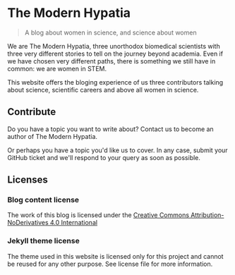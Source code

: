 # The Modern Hypatia
> A blog about women in science, and science about women

We are The Modern Hypatia, three unorthodox biomedical scientists with three very different stories to tell on the journey beyond academia. Even if we have chosen very different paths, there is something we still have in common: we are women in STEM.

This website offers the bloging experience of us three contributors talking about science, scientific careers and above all women in science. 

## Contribute

Do you have a topic you want to write about? Contact us to become an author of The Modern Hypatia.

Or perhaps you have a topic you'd like us to cover. In any case, submit your GitHub ticket and we'll respond to your query as soon as possible.

## Licenses 

### Blog content license
The work of this blog is licensed under the [Creative Commons Attribution-NoDerivatives 4.0 International](https://creativecommons.org/licenses/by-nd/4.0/legalcode)

### Jekyll theme license
The theme used in this website is licensed only for this project and cannot be reused for any other purpose. See license file for more information. 
